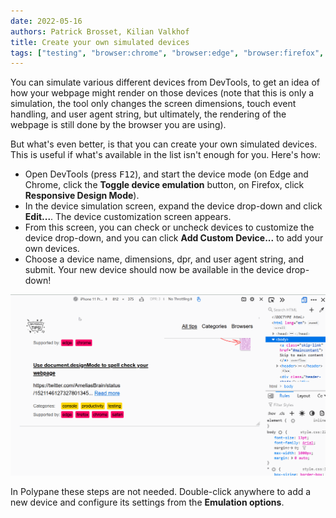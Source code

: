```yaml
---
date: 2022-05-16
authors: Patrick Brosset, Kilian Valkhof
title: Create your own simulated devices
tags: ["testing", "browser:chrome", "browser:edge", "browser:firefox", "browser:polypane"]
---
```


You can simulate various different devices from DevTools, to get an idea of how your webpage might render on those devices (note that this is only a simulation, the tool only changes the screen dimensions, touch event handling, and user agent string, but ultimately, the rendering of the webpage is still done by the browser you are using).

But what's even better, is that you can create your own simulated devices. This is useful if what's available in the list isn't enough for you. Here's how:

* Open DevTools (press <kbd>F12</kbd>), and start the device mode (on Edge and Chrome, click the **Toggle device emulation** button, on Firefox, click **Responsive Design Mode**).
* In the device simulation screen, expand the device drop-down and click **Edit...**. The device customization screen appears.
* From this screen, you can check or uncheck devices to customize the device drop-down, and you can click **Add Custom Device...** to add your own devices.
* Choose a device name, dimensions, dpr, and user agent string, and submit. Your new device should now be available in the device drop-down!

![GIF animation of the device mode in Firefox, showing how to customize the list of devices, including adding custom devices](/assets/img/add-new-devices.gif)

In Polypane these steps are not needed. Double-click anywhere to add a new device and configure its settings from the **Emulation options**.
